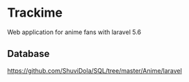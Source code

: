 # Trackime

Web application for anime fans with laravel 5.6

## Database

https://github.com/ShuviDola/SQL/tree/master/Anime/laravel
